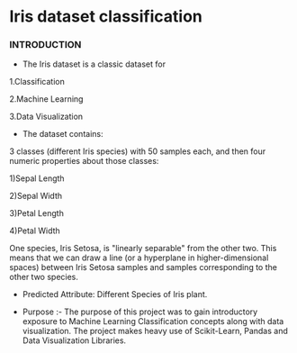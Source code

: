# Iris dataset classification 

### INTRODUCTION 

- The Iris dataset is a classic dataset for

 1.Classification

 2.Machine Learning

 3.Data Visualization

- The dataset contains:

3 classes (different Iris species) with 50 samples each, and then four numeric properties about those classes: 

1)Sepal Length

2)Sepal Width

3)Petal Length

4)Petal Width

One species, Iris Setosa, is "linearly separable" from the other two. 
This means that we can draw a line (or a hyperplane in higher-dimensional spaces) between Iris Setosa samples and samples corresponding to the other two species.

- Predicted Attribute: Different Species of Iris plant.


- Purpose :-
The purpose of this project was to gain introductory exposure to Machine Learning Classification concepts along with data visualization. The project makes heavy use of Scikit-Learn, Pandas and Data Visualization Libraries.
